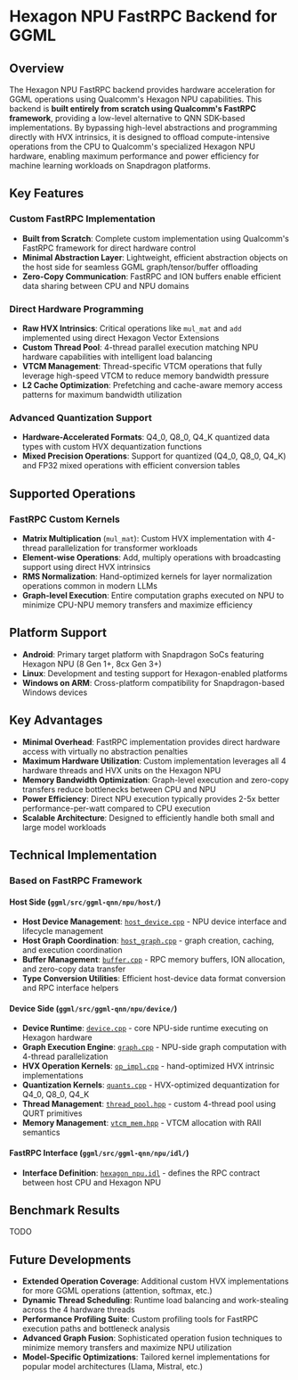 # Hexagon NPU FastRPC Backend for GGML

## Overview

The Hexagon NPU FastRPC backend provides hardware acceleration for GGML operations using Qualcomm's Hexagon NPU capabilities. This backend is **built entirely from scratch using Qualcomm's FastRPC framework**, providing a low-level alternative to QNN SDK-based implementations. By bypassing high-level abstractions and programming directly with HVX intrinsics, it is designed to offload compute-intensive operations from the CPU to Qualcomm's specialized Hexagon NPU hardware, enabling maximum performance and power efficiency for machine learning workloads on Snapdragon platforms.

## Key Features

### Custom FastRPC Implementation
- **Built from Scratch**: Complete custom implementation using Qualcomm's FastRPC framework for direct hardware control
- **Minimal Abstraction Layer**: Lightweight, efficient abstraction objects on the host side for seamless GGML graph/tensor/buffer offloading
- **Zero-Copy Communication**: FastRPC and ION buffers enable efficient data sharing between CPU and NPU domains

### Direct Hardware Programming
- **Raw HVX Intrinsics**: Critical operations like `mul_mat` and `add` implemented using direct Hexagon Vector Extensions
- **Custom Thread Pool**: 4-thread parallel execution matching NPU hardware capabilities with intelligent load balancing
- **VTCM Management**: Thread-specific VTCM operations that fully leverage high-speed VTCM to reduce memory bandwidth pressure
- **L2 Cache Optimization**: Prefetching and cache-aware memory access patterns for maximum bandwidth utilization

### Advanced Quantization Support
- **Hardware-Accelerated Formats**: Q4_0, Q8_0, Q4_K quantized data types with custom HVX dequantization functions
- **Mixed Precision Operations**: Support for quantized (Q4_0, Q8_0, Q4_K) and FP32 mixed operations with efficient conversion tables

## Supported Operations

### FastRPC Custom Kernels
- **Matrix Multiplication** (`mul_mat`): Custom HVX implementation with 4-thread parallelization for transformer workloads
- **Element-wise Operations**: Add, multiply operations with broadcasting support using direct HVX intrinsics
- **RMS Normalization**: Hand-optimized kernels for layer normalization operations common in modern LLMs
- **Graph-level Execution**: Entire computation graphs executed on NPU to minimize CPU-NPU memory transfers and maximize efficiency

## Platform Support

- **Android**: Primary target platform with Snapdragon SoCs featuring Hexagon NPU (8 Gen 1+, 8cx Gen 3+)
- **Linux**: Development and testing support for Hexagon-enabled platforms
- **Windows on ARM**: Cross-platform compatibility for Snapdragon-based Windows devices

## Key Advantages

- **Minimal Overhead**: FastRPC implementation provides direct hardware access with virtually no abstraction penalties
- **Maximum Hardware Utilization**: Custom implementation leverages all 4 hardware threads and HVX units on the Hexagon NPU
- **Memory Bandwidth Optimization**: Graph-level execution and zero-copy transfers reduce bottlenecks between CPU and NPU
- **Power Efficiency**: Direct NPU execution typically provides 2-5x better performance-per-watt compared to CPU execution
- **Scalable Architecture**: Designed to efficiently handle both small and large model workloads

## Technical Implementation

### Based on FastRPC Framework

#### Host Side (`ggml/src/ggml-qnn/npu/host/`)
- **Host Device Management**: [`host_device.cpp`](ggml/src/ggml-qnn/npu/host/host_device.cpp) - NPU device interface and lifecycle management
- **Host Graph Coordination**: [`host_graph.cpp`](ggml/src/ggml-qnn/npu/host/host_graph.cpp) - graph creation, caching, and execution coordination
- **Buffer Management**: [`buffer.cpp`](ggml/src/ggml-qnn/npu/host/buffer.cpp) - RPC memory buffers, ION allocation, and zero-copy data transfer
- **Type Conversion Utilities**: Efficient host-device data format conversion and RPC interface helpers

#### Device Side (`ggml/src/ggml-qnn/npu/device/`)
- **Device Runtime**: [`device.cpp`](ggml/src/ggml-qnn/npu/device/device.cpp) - core NPU-side runtime executing on Hexagon hardware
- **Graph Execution Engine**: [`graph.cpp`](ggml/src/ggml-qnn/npu/device/graph.cpp) - NPU-side graph computation with 4-thread parallelization
- **HVX Operation Kernels**: [`op_impl.cpp`](ggml/src/ggml-qnn/npu/device/op_impl.cpp) - hand-optimized HVX intrinsic implementations
- **Quantization Kernels**: [`quants.cpp`](ggml/src/ggml-qnn/npu/device/quants.cpp) - HVX-optimized dequantization for Q4_0, Q8_0, Q4_K
- **Thread Management**: [`thread_pool.hpp`](ggml/src/ggml-qnn/npu/device/thread_pool.hpp) - custom 4-thread pool using QURT primitives
- **Memory Management**: [`vtcm_mem.hpp`](ggml/src/ggml-qnn/npu/device/vtcm_mem.hpp) - VTCM allocation with RAII semantics

#### FastRPC Interface (`ggml/src/ggml-qnn/npu/idl/`)
- **Interface Definition**: [`hexagon_npu.idl`](ggml/src/ggml-qnn/npu/idl/hexagon_npu.idl) - defines the RPC contract between host CPU and Hexagon NPU

## Benchmark Results

TODO

## Future Developments

- **Extended Operation Coverage**: Additional custom HVX implementations for more GGML operations (attention, softmax, etc.)
- **Dynamic Thread Scheduling**: Runtime load balancing and work-stealing across the 4 hardware threads
- **Performance Profiling Suite**: Custom profiling tools for FastRPC execution paths and bottleneck analysis
- **Advanced Graph Fusion**: Sophisticated operation fusion techniques to minimize memory transfers and maximize NPU utilization
- **Model-Specific Optimizations**: Tailored kernel implementations for popular model architectures (Llama, Mistral, etc.)